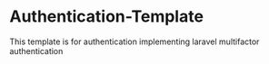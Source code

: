 # Authentication-Template
This template is for authentication implementing laravel multifactor authentication
